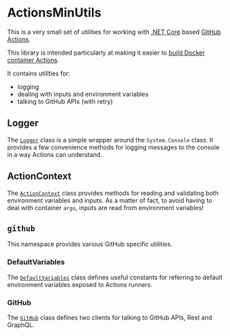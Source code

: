 # ActionsMinUtils

This is a very small set of utilities for working with [.NET Core][dotnet] based [GitHub Actions][actions].

This library is intended particularly at making it easier to [build Docker container Actions][docker-container-action].

It contains utilities for:

- logging
- dealing with inputs and environment variables
- talking to GitHub APIs (with retry)

## Logger

The [`Logger`](./ActionsMinUtils/Logger.cs) class is a simple wrapper around the `System.Console` class. It provides a
few convenience methods for logging messages to the console in a way Actions can understand.

## ActionContext

The [`ActionContext`](./ActionsMinUtils/ActionContext.cs) class provides methods for reading and validating both environment
variables and inputs. As a matter
of fact, to avoid having to deal with container `args`, inputs are read from environment variables!

## `github`

This namespace provides various GitHub specific utilities.

### DefaultVariables

The [`DefaultVariables`](./ActionsMinUtils/github/DefaultVariables.cs) class defines useful constants for referring to default environment variables exposed to Actions runners.

### GitHub

The [`GitHub`](./ActionsMinUtils/github/GitHub.cs) class defines two clients for talking to GitHub APIs, Rest and GraphQL.

<!-- Refs -->
[dotnet]: https://dotnet.microsoft.com
[actions]: https://docs.github.com/en/actions
[docker-container-action]: https://docs.github.com/en/actions/creating-actions/creating-a-docker-container-action